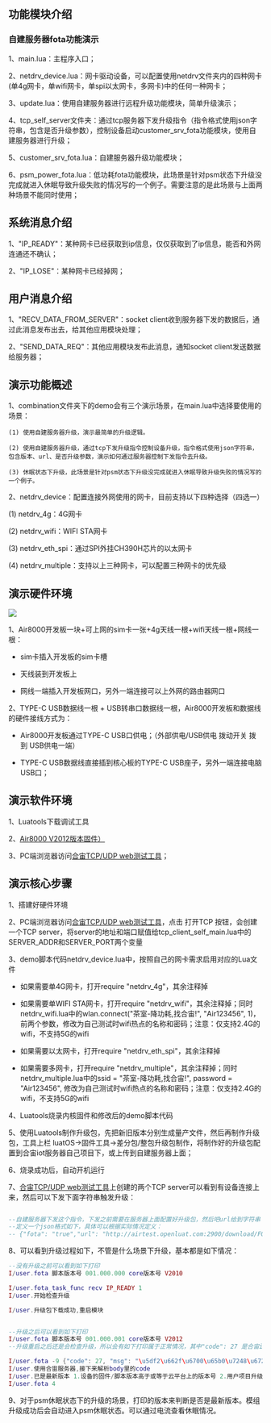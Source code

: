 ## 功能模块介绍

### 自建服务器fota功能演示

1、main.lua：主程序入口；

2、netdrv_device.lua：网卡驱动设备，可以配置使用netdrv文件夹内的四种网卡(单4g网卡，单wifi网卡，单spi以太网卡，多网卡)中的任何一种网卡；

3、update.lua：使用自建服务器进行远程升级功能模块，简单升级演示；

4、tcp_self_server文件夹：通过tcp服务器下发升级指令（指令格式使用json字符串，包含是否升级参数），控制设备启动customer_srv_fota功能模块，使用自建服务器进行升级；

5、customer_srv_fota.lua：自建服务器升级功能模块；

6、psm_power_fota.lua：低功耗fota功能模块，此场景是针对psm状态下升级没完成就进入休眠导致升级失败的情况写的一个例子。需要注意的是此场景与上面两种场景不能同时使用；


## 系统消息介绍

1、"IP_READY"：某种网卡已经获取到ip信息，仅仅获取到了ip信息，能否和外网连通还不确认；

2、"IP_LOSE"：某种网卡已经掉网；



## 用户消息介绍

1、"RECV_DATA_FROM_SERVER"：socket client收到服务器下发的数据后，通过此消息发布出去，给其他应用模块处理；

2、"SEND_DATA_REQ"：其他应用模块发布此消息，通知socket client发送数据给服务器；



## 演示功能概述

1、combination文件夹下的demo会有三个演示场景，在main.lua中选择要使用的场景：

    (1) 使用自建服务器升级，演示最简单的升级逻辑。

    (2) 使用自建服务器升级，通过tcp下发升级指令控制设备升级，指令格式使用json字符串，包含版本、url、是否升级参数，演示如何通过服务器控制下发指令去升级。

    (3) 休眠状态下升级，此场景是针对psm状态下升级没完成就进入休眠导致升级失败的情况写的一个例子。

2、netdrv_device：配置连接外网使用的网卡，目前支持以下四种选择（四选一）

   (1) netdrv_4g：4G网卡

   (2) netdrv_wifi：WIFI STA网卡

   (3) netdrv_eth_spi：通过SPI外挂CH390H芯片的以太网卡

   (4) netdrv_multiple：支持以上三种网卡，可以配置三种网卡的优先级


## 演示硬件环境

![](https://docs.openluat.com/air8000/luatos/app/image/netdrv_multi.jpg)

1、Air8000开发板一块+可上网的sim卡一张+4g天线一根+wifi天线一根+网线一根：

- sim卡插入开发板的sim卡槽

- 天线装到开发板上

- 网线一端插入开发板网口，另外一端连接可以上外网的路由器网口

2、TYPE-C USB数据线一根 + USB转串口数据线一根，Air8000开发板和数据线的硬件接线方式为：

- Air8000开发板通过TYPE-C USB口供电；（外部供电/USB供电 拨动开关 拨到 USB供电一端）

- TYPE-C USB数据线直接插到核心板的TYPE-C USB座子，另外一端连接电脑USB口；



## 演示软件环境

1、Luatools下载调试工具

2、[Air8000 V2012版本固件）](https://docs.openluat.com/air8000/luatos/firmware/)

3、PC端浏览器访问[合宙TCP/UDP web测试工具](https://netlab.luatos.com/)；


## 演示核心步骤

1、搭建好硬件环境

2、PC端浏览器访问[合宙TCP/UDP web测试工具](https://netlab.luatos.com/)，点击 打开TCP 按钮，会创建一个TCP server，将server的地址和端口赋值给tcp_client_self_main.lua中的SERVER_ADDR和SERVER_PORT两个变量

3、demo脚本代码netdrv_device.lua中，按照自己的网卡需求启用对应的Lua文件

- 如果需要单4G网卡，打开require "netdrv_4g"，其余注释掉

- 如果需要单WIFI STA网卡，打开require "netdrv_wifi"，其余注释掉；同时netdrv_wifi.lua中的wlan.connect("茶室-降功耗,找合宙!", "Air123456", 1)，前两个参数，修改为自己测试时wifi热点的名称和密码；注意：仅支持2.4G的wifi，不支持5G的wifi

- 如果需要以太网卡，打开require "netdrv_eth_spi"，其余注释掉

- 如果需要多网卡，打开require "netdrv_multiple"，其余注释掉；同时netdrv_multiple.lua中的ssid = "茶室-降功耗,找合宙!", password = "Air123456", 修改为自己测试时wifi热点的名称和密码；注意：仅支持2.4G的wifi，不支持5G的wifi

4、Luatools烧录内核固件和修改后的demo脚本代码

5、使用Luatools制作升级包，先把新旧版本分别生成量产文件，然后再制作升级包，工具上栏 luatOS->固件工具->差分包/整包升级包制作，将制作好的升级包配置到合宙iot服务器自己项目下，或上传到自建服务器上面；

6、烧录成功后，自动开机运行

7、[合宙TCP/UDP web测试工具](https://netlab.luatos.com/)上创建的两个TCP server可以看到有设备连接上来，然后可以下发下面字符串触发升级：


``` lua

--自建服务器下发这个指令，下发之前需要在服务器上面配置好升级包，然后吧url给到字符串
--定义一个json格式如下，具体可以根据实际情况定义：
-- {"fota": "true","url": "http://airtest.openluat.com:2900/download/FOTA2_DEMO_2012.001.001_LuatOS-SoC_Air8000.bin"}

```

8、可以看到升级过程如下，不管是什么场景下升级，基本都是如下情况：

``` lua
--没有升级之前可以看到如下打印
I/user.fota 脚本版本号 001.000.000 core版本号 V2010

I/user.fota_task_func recv IP_READY 1
I/user.开始检查升级

I/user.升级包下载成功,重启模块


--升级之后可以看到如下打印
I/user.fota 脚本版本号 001.000.001 core版本号 V2012
--升级重启之后还是会检查升级，所以会有如下打印属于正常情况，其中"code": 27 是合宙iot服务器返回的状态码，意思是已经是最新版本了。自建服务器如果没做设置会再下载一遍升级包。

I/user.fota -9 {"code": 27, "msg": "\u5df2\u662f\u6700\u65b0\u7248\u672c"}
I/user.使用合宙服务器,接下来解析body里的code
I/user.已是最新版本 1.设备的固件/脚本版本高于或等于云平台上的版本号 2.用户项目升级配置中未添加该设备 3.云平台升级配置中，是否升级配置为否
I/user.fota 4


```

9、对于psm休眠状态下的升级的场景，打印的版本来判断是否是最新版本。模组升级成功后会自动进入psm休眠状态。可以通过电流查看休眠情况。
